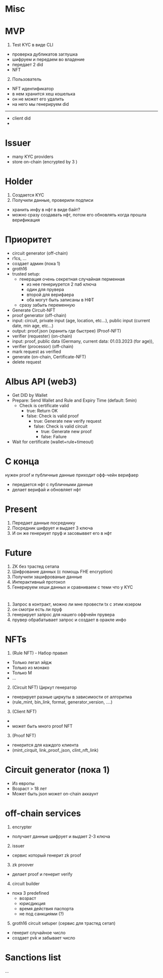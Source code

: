 # Misc

# MVP
1. Test KYC в виде CLI
- проверка дубликатов заглушка
- шифруем и передаем во владение
- передает 2 did
- NFT
2. Пользователь
  - NFT идентификатор
  - в нем хранится хеш кошелька
  - он не может его удалить
  - на него мы генерируем did

---

- client did
-
# Issuer
- many KYC providers
- store on-chain (encrypted by 3 )

# Holder

1. Создается KYC
2. Получили данные, проверили подписи

- хранить инфу в нфт в виде байт?
- можно сразу создавать нфт, потом его обновлять когда прошла верификация

# Приоритет
- circuit generator (off-chain)
- r1cs, ...
- создает админ (пока 1)
- groth16
- trusted setup:
  - генерация очень секретная случайная перменная
    - из нее генериурется 2 паб ключа
    - один для прувера
    - второй для верифаера
    - оба могут быть записаны в НФТ
  - сразу забыть переменную
- Generate Circuit-NFT
- proof generator (off-chain)
- input: circuit, private input (age, location, etc...), public input (current date, min age, etc...)
- output: proof.json (хранить где быстрее) (Proof-NFT)
- verifier (requester) (on-chain)
- input: proof, public data (Germany, current data: 01.03.2023 (for age)),
- verifier (processor) (off-chain)
- mark request as verified
- generate (on-chain, Certificate-NFT)
- delete request


# Albus API (web3)
- Get DID by Wallet
- Prepare: Send Wallet and Rule and Expiry Time (default: 5min)
  - Check is certificate valid
    - true: Return OK
    - false: Check is valid proof
      - true: Generate new verify request
      - false: Check is valid circuit
        - true: Generate new proof
        - false: Failure
- Wait for certificate (wallet+rule+timeout)





# С конца
нужен proof и публичные данные
приходит офф-чейн верифаер
- передается нфт с публичными данные
- делает верифай и обновляет нфт

# Present

1. Передает данные посреднику
2. Посредник шифрует и выдает 3 ключа
3. И он же генериует пруф и засовыввет его в нфт

# Future

1. ZK без трастед сетапа
2. Шифрование данных (с помощь FHE encryption)
3. Получили зашифрованые данные
4. Интерактивный протокол
5. Генерируем хеши данных и сравниваем с теми что у KYC

# 
1. Запрос в контракт, можно ли мне провести tx с этим юзером
2. он смотри есть ли пруф
3. генерирует запрос для нашего оффчейн прувера
4. прувер обрабатывает запрос и создает в оракле инфо



# NFTs
1. (Rule NFT) - Набор правил
- Только легал эйдж
- Только из монако
- Только М
- ...
2. (Circuit NFT) Циркут генератор
- генерирует разные циркуты в зависимости от алгоритма
- (rule_mint, bin_link, format, generator_version, ....)
3. (Client NFT)
-
- может быть много proof NFT
3. (Proof NFT)
- генерится для каждого клиента
- (mint_cirquit, link_proof_json, clint_nft_link)

# Circuit generator (пока 1)
- Из европы
- Возраст > 18 лет
- Может быть json может on-chain аккаунт

# off-chain services
1. encrypter
  - получает данные шифрует и выдает 2-3 ключа
2. issuer
  - сервис который генерит zk proof
3. zk proover
  - делает proof и генерит verify
4. circuit builder
  - пока 3 predefined
    - возраст
    - юрисдикция
    - время действия паспорта
    - не под санкциями (?)
5. groth16 circuit setuper (сервис для трастед сетап)
  - генерит случайное число
  - создает pvk и забывает число


# Sanctions list
...
